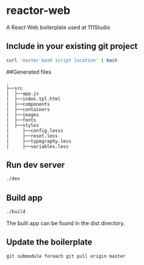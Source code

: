 # reactor-web
A React Web boilerplate used at 111Studio

## Include in your existing git project
```bash
curl 'master bash script location' | bash
```

##Generated files
```
.
├──src
|  ├──app.js
|  ├──index.tpl.html
|  ├──components
|  ├──containers
|  ├──images
|  ├──fonts
|  ├──styles
|     ├──config.lesss
|     ├──reset.less
|     ├──typography.less
|     ├──variables.less
```

## Run dev server
```bash
./dev
```

## Build app
```bash
./build
```
The built app can be found in the dist directory. 

## Update the boilerplate
```
git submodule foreach git pull origin master
```
